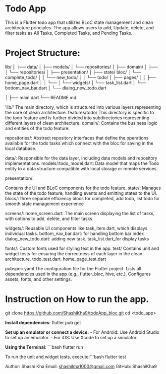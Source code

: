 # Todo App
This is a Flutter todo app that utilizes BLoC state management and clean architecture principles.
The app allows users to add, Update, delete, and filter tasks as All Tasks, Completed Tasks, and Pending Tasks.

# Project Structure:
lib/
│
├── data/
│   ├── models/
│   └── repositories/
│
├── domain/
│   ├── 
│   └── repositories/
│
├── presentation/
│   ├── state/
         bloc/
│    └── complete_todo/
│   │   └── new_todo/
│   │   └── todo/
│   ├── pages/
│   │   ├── home_page.dart
│   │   └── 
│   └── widgets/
│       └── task_list.dart
│       └── bottom_nav_bar.dart
│       └── dialog_new_todo.dart

│
├── main.dart
└── README.md


'lib/' The main directory, which is structured into various layers representing the core of clean architecture.
features/todo/
This directory is specific to the todo feature and is further divided into subdirectories representing different layers of clean architecture.
domain/: Contains the business logic and entities of the todo feature.

repositories/: Abstract repository interfaces that define the operations available for the todo tasks which connect with the bloc for saving in the local database.

data/: Responsible for the data layer, including data models and repository implementations. 
models/:todo_model.dart: Data model that maps the Todo entity to a data structure compatible with local storage or remote services.


presentation/:

Contains the UI and BLoC components for the todo feature.
state/: Manages the state of the todo feature, handling events and emitting states to the UI.
blocs/: three separate efficiency blocs for completed, add todo, list todo for smooth state management experience

screens/:
home_screen.dart: The main screen displaying the list of tasks, with options to add, delete, and filter tasks.

widgets/:
Reusable UI components like task_item.dart, which displays individual tasks.
bottom_nav_bar.dart: for handling bottom bar index
dialog_new_todo.dart: adding new task.
task_list.dart_for display tasks

fonts/: Custom fonts used for styling text in the app.
test/
Contains unit and widget tests for ensuring the correctness of each layer in the clean architecture.
todo_test.dart.
home_page_test.dart

pubspec.yaml
The configuration file for the Flutter project.
Lists all dependencies used in the app (e.g., flutter_bloc, hive, etc.).
Configures assets, fonts, and other settings.

# Instruction on How to run the app.

git clone <https://github.com/ShashiKha9/todoApp_bloc.git>
cd <todo_app>

**Install dependencies:** flutter pub get
        

 **Set up an emulator or connect a device:**  - For Android: Use Android Studio to set up an emulator. - For iOS: Use Xcode to set up a simulator.

  **Using the Terminal:**
    ```bash flutter run 

 To run the unit and widget tests, execute:```bash flutter test

Author: Shashi Kha
Email: shashikha1000@gmail.com
GitHub: ShashiKha9

